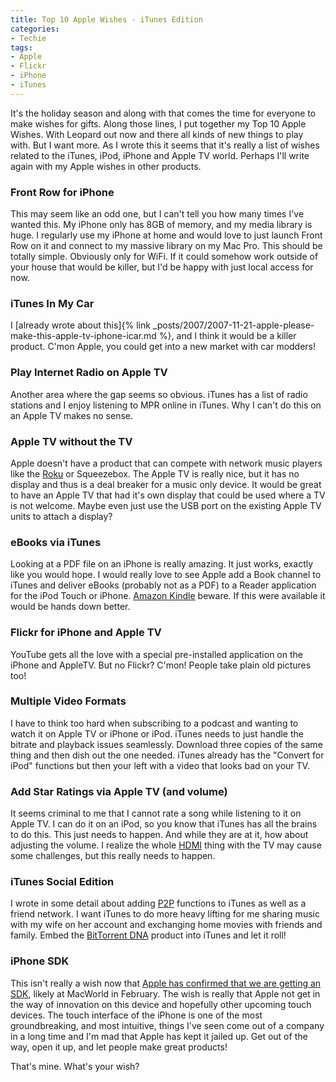 ```yaml
---
title: Top 10 Apple Wishes - iTunes Edition
categories:
- Techie
tags:
- Apple
- Flickr
- iPhone
- iTunes
---
```


It's the holiday season and along with that comes the time for everyone to make wishes for gifts. Along those lines, I put together my Top 10 Apple Wishes. With Leopard out now and there all kinds of new things to play with. But I want more. As I wrote this it seems that it's really a list of wishes related to the iTunes, iPod, iPhone and Apple TV world. Perhaps I'll write again with my Apple wishes in other products.

### Front Row for iPhone

This may seem like an odd one, but I can't tell you how many times I've wanted this. My iPhone only has 8GB of memory, and my media library is huge. I regularly use my iPhone at home and would love to just launch Front Row on it and connect to my massive library on my Mac Pro. This should be totally simple. Obviously only for WiFi. If it could somehow work outside of your house that would be killer, but I'd be happy with just local access for now.

### iTunes In My Car

I [already wrote about this]{% link _posts/2007/2007-11-21-apple-please-make-this-apple-tv-iphone-icar.md %}, and I think it would be a killer product. C'mon Apple, you could get into a new market with car modders!

### Play Internet Radio on Apple TV

Another area where the gap seems so obvious. iTunes has a list of radio stations and I enjoy listening to MPR online in iTunes. Why I can't do this on an Apple TV makes no sense.

### Apple TV without the TV

Apple doesn't have a product that can compete with network music players like the [Roku](http://www.rokulabs.com/) or Squeezebox. The Apple TV is really nice, but it has no display and thus is a deal breaker for a music only device. It would be great to have an Apple TV that had it's own display that could be used where a TV is not welcome. Maybe even just use the USB port on the existing Apple TV units to attach a display?

### eBooks via iTunes

Looking at a PDF file on an iPhone is really amazing. It just works, exactly like you would hope. I would really love to see Apple add a Book channel to iTunes and deliver eBooks (probably not as a PDF) to a Reader application for the iPod Touch or iPhone. [Amazon Kindle](http://www.amazon.com/kindle) beware. If this were available it would be hands down better.

### Flickr for iPhone and Apple TV

YouTube gets all the love with a special pre-installed application on the iPhone and AppleTV. But no Flickr? C'mon! People take plain old pictures too!

### Multiple Video Formats

I have to think too hard when subscribing to a podcast and wanting to watch it on Apple TV or iPhone or iPod. iTunes needs to just handle the bitrate and playback issues seamlessly. Download three copies of the same thing and then dish out the one needed. iTunes already has the "Convert for iPod" functions but then your left with a video that looks bad on your TV.

### Add Star Ratings via Apple TV (and volume)

It seems criminal to me that I cannot rate a song while listening to it on Apple TV. I can do it on an iPod, so you know that iTunes has all the brains to do this. This just needs to happen. And while they are at it, how about adjusting the volume. I realize the whole [HDMI](http://en.wikipedia.org/wiki/HDMI) thing with the TV may cause some challenges, but this really needs to happen.

### iTunes Social Edition

I wrote in some detail about adding [P2P](http://en.wikipedia.org/wiki/Peer-to-peer) functions to iTunes as well as a friend network. I want iTunes to do more heavy lifting for me sharing music with my wife on her account and exchanging home movies with friends and family. Embed the [BitTorrent DNA](http://www.bittorrent.com/dna/) product into iTunes and let it roll!

### iPhone SDK

This isn't really a wish now that [Apple has confirmed that we are getting an SDK](http://www.tuaw.com/2007/10/17/apple-we-plan-to-have-an-iphone-sdk-in-developers-hands-in-fe/), likely at MacWorld in February. The wish is really that Apple not get in the way of innovation on this device and hopefully other upcoming touch devices. The touch interface of the iPhone is one of the most groundbreaking, and most intuitive, things I've seen come out of a company in a long time and I'm mad that Apple has kept it jailed up. Get out of the way, open it up, and let people make great products!

That's mine. What's your wish?
